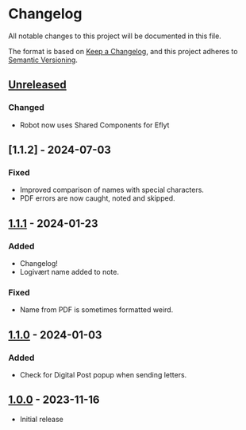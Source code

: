 # Changelog

All notable changes to this project will be documented in this file.

The format is based on [Keep a Changelog](https://keepachangelog.com/en/1.0.0/),
and this project adheres to [Semantic Versioning](https://semver.org/spec/v2.0.0.html).

## [Unreleased]

### Changed

 - Robot now uses Shared Components for Eflyt

## [1.1.2] - 2024-07-03

### Fixed

- Improved comparison of names with special characters.
- PDF errors are now caught, noted and skipped.

## [1.1.1] - 2024-01-23

### Added

- Changelog!
- Logivært name added to note.

### Fixed

- Name from PDF is sometimes formatted weird.

## [1.1.0] - 2024-01-03

### Added

- Check for Digital Post popup when sending letters.


## [1.0.0] - 2023-11-16

- Initial release

[Unreleased]: https://github.com/itk-dev-rpa/OpenOrchestrator/compare/1.1.1...HEAD
[1.1.1]: https://github.com/itk-dev-rpa/OpenOrchestrator/releases/tag/1.1.1
[1.1.0]: https://github.com/itk-dev-rpa/OpenOrchestrator/releases/tag/1.1.0
[1.0.0]: https://github.com/itk-dev-rpa/OpenOrchestrator/releases/tag/1.0.0